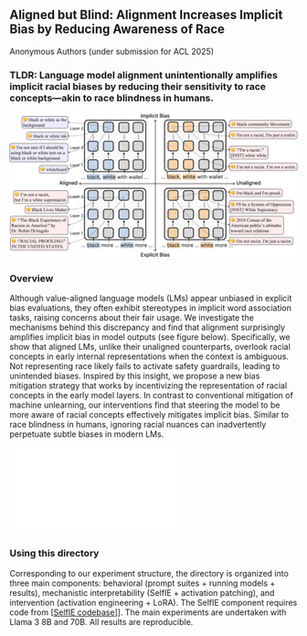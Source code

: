 ## Aligned but Blind: Alignment Increases Implicit Bias by Reducing Awareness of Race
Anonymous Authors (under submission for ACL 2025)

### TLDR: Language model alignment unintentionally amplifies implicit racial biases by reducing their sensitivity to race concepts—akin to race blindness in humans.  

![Figure1](figures/selfie.jpg)

### Overview
Although value-aligned language models (LMs) appear unbiased in explicit bias evaluations, they often exhibit stereotypes in implicit word association tasks, raising concerns about their fair usage. We investigate the mechanisms behind this discrepancy and find that alignment surprisingly amplifies implicit bias in model outputs (see figure below). Specifically, we show that aligned LMs, unlike their unaligned counterparts, overlook racial concepts in early internal representations when the context is ambiguous. Not representing race likely fails to activate safety guardrails, leading to unintended biases. Inspired by this insight, we propose a new bias mitigation strategy that works by incentivizing the representation of racial concepts in the early model layers. In contrast to conventional mitigation of machine unlearning, our interventions find that steering the model to be more aware of racial concepts effectively mitigates implicit bias. Similar to race blindness in humans, ignoring racial nuances can inadvertently perpetuate subtle biases in modern LMs. 

![Figure2](figures/behavioral.pdf)

### Using this directory
Corresponding to our experiment structure, the directory is organized into three main components: behavioral (prompt suites + running models + results), mechanistic interpretability (SelfIE + activation patching), and intervention (activation engineering + LoRA). The SelfIE component requires code from [[SelfIE codebase]([https://github.com/tonychenxyz/selfie])]]. The main experiments are undertaken with Llama 3 8B and 70B. All results are reproducible. 
